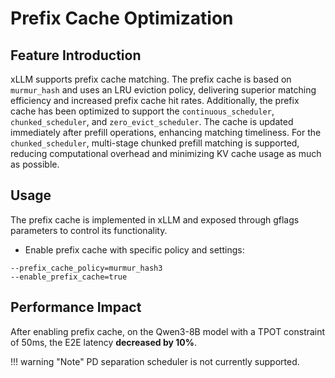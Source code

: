 # Prefix Cache Optimization

## Feature Introduction
xLLM supports prefix cache matching. The prefix cache is based on `murmur_hash` and uses an LRU eviction policy, delivering superior matching efficiency and increased prefix cache hit rates.
Additionally, the prefix cache has been optimized to support the `continuous_scheduler`, `chunked_scheduler`, and `zero_evict_scheduler`. The cache is updated immediately after prefill operations, enhancing matching timeliness. For the `chunked_scheduler`, multi-stage chunked prefill matching is supported, reducing computational overhead and minimizing KV cache usage as much as possible.

## Usage
The prefix cache is implemented in xLLM and exposed through gflags parameters to control its functionality.

- Enable prefix cache with specific policy and settings:
```
--prefix_cache_policy=murmur_hash3
--enable_prefix_cache=true
```

## Performance Impact
After enabling prefix cache, on the Qwen3-8B model with a TPOT constraint of 50ms, the E2E latency **decreased by 10%**.

!!! warning "Note"
    PD separation scheduler is not currently supported.